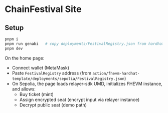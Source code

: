 # ChainFestival Site

## Setup
```bash
pnpm i
pnpm run genabi   # copy deployments/FestivalRegistry.json from hardhat project into ./abi
pnpm dev
```

On the home page:
- Connect wallet (MetaMask)
- Paste `FestivalRegistry` address (from `action/fhevm-hardhat-template/deployments/sepolia/FestivalRegistry.json`)
- On Sepolia, the page loads relayer-sdk UMD, initializes FHEVM instance, and allows:
  - Buy ticket (mint)
  - Assign encrypted seat (encrypt input via relayer instance)
  - Decrypt public seat (demo path)
